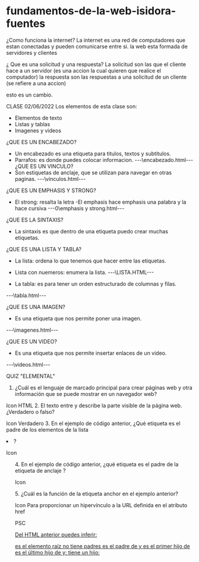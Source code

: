 # fundamentos-de-la-web-isidora-fuentes

¿Como funciona la internet?
La internet es una red de computadores que estan conectadas y pueden comunicarse entre si.
la web esta formada de servidores y clientes 

¿ Que es una solicitud y una respuesta?
La solicitud son las que el cliente hace a un servidor (es una accion la cual quieren que realice el computador)
la respuesta son las respuestas a una solicitud de un cliente (se refiere a una accion)


esto es un cambio.

CLASE 02/06/2022
Los elementos de esta clase son:
- Elementos de texto
- Listas y tablas
- Imagenes y videos 

¿QUE ES UN ENCABEZADO?
- Un encabezado es una etiqueta para titulos, textos y subtitulos.
- Parrafos: es donde puedes colocar informacion.
---\encabezado.html---
¿QUE ES UN VINCULO?
- Son estiquetas de anclaje, que se utilizan para navegar en otras paginas.
---\vinculos.html---

¿QUE ES UN EMPHASIS Y STRONG?
- El strong: resalta la letra
-El emphasis hace emphasis una palabra y la hace cursiva 
---0\emphasis y strong.html---

¿QUE ES LA SINTAXIS?
- La sintaxis es que dentro de una etiqueta puedo crear muchas etiquetas.

¿QUE ES UNA LISTA Y TABLA?
- La lista: ordena lo que tenemos que hacer entre las etiquetas.
- Lista con nuemeros: enumera la lista.
---\LISTA.HTML---
 
- La tabla: es para tener un orden estructurado de columnas y filas.

---\tabla.html---

¿QUE ES UNA IMAGEN?
- Es una etiqueta que nos permite poner una imagen.

---\imagenes.html---

¿QUE ES UN VIDEO?
- Es una etiqueta que nos permite insertar enlaces de un video.

---\videos.html---

QUIZ "ELEMENTAL"
1. ¿Cuál es el lenguaje de marcado principal para crear páginas web y otra información que se puede mostrar en un navegador web?

Icon
HTML
2. El texto entre <body> y </body> describe la parte visible de la página web. ¿Verdadero o falso?

Icon
Verdadero
3. En el ejemplo de código anterior, ¿Qué etiqueta es el padre de los elementos de la lista <li>?

Icon
<ul>
4. En el ejemplo de código anterior, ¿qué etiqueta es el padre de la etiqueta de anclaje <a>?

Icon
<p>
5. ¿Cuál es la función de la etiqueta anchor <a> en el ejemplo anterior?

Icon
Para proporcionar un hipervínculo a la URL definida en el atributo href

PSC
<a href = "C:\proyectos\fundamentos-de-la-web-isidora-fuentes\psc.html">

Del HTML anterior puedes inferir:

<html> es el elemento raíz
<html> no tiene padres
<html> es el padre de <head> y <body>
<head> es el primer hijo de <html>
<body> es el último hijo de <html>
y:

<head> tiene un hijo: <title>
<title> tiene un contenido (texto):  "¡Hola, mundo!"
<body> tiene dos hijos: <h1> y <p>
<h1> tiene un contenido (texto): "Aquí hay una etiqueta de encabezado"
<p> tiene un contenido (texto): "Ahora, una etiqueta de párrafo"
<h1> y <p> son hermanos
<head> y <body> son hermanos